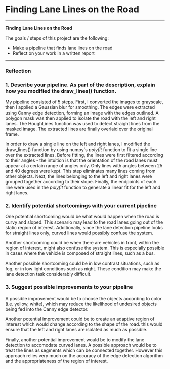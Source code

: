# **Finding Lane Lines on the Road** 

---

**Finding Lane Lines on the Road**

The goals / steps of this project are the following:
* Make a pipeline that finds lane lines on the road
* Reflect on your work in a written report
---

### Reflection

### 1. Describe your pipeline. As part of the description, explain how you modified the draw_lines() function.

My pipeline consisted of 5 steps. First, I converted the images to grayscale, then I applied a Gaussian blur for smoothing. The edges were extracted using Canny edge detection, forming an image with the edges outlined. A polygon mask was then applied to isolate the road with the left and right lanes. The HoughLines function was used to detect straight lines from the masked image. The extracted lines are finally overlaid over the original frame. 

In order to draw a single line on the left and right lanes, I modified the draw_lines() function by using numpy's _polyfit_ function to fit a single line over the extracted lines. Before fitting, the lines were first filtered according to their angles - the intuition is that the orientation of the road lanes must appear at a certain range of angles only. Only lines with angles between 25 and 40 degrees were kept. This step eliminates many lines coming from other objects. Next, the lines belonging to the left and right lanes were grouped together according to their slope. Finally, the endpoints of each line were used in the _polyfit_ function to generate a linear fit for the left and right lanes. 



### 2. Identify potential shortcomings with your current pipeline


One potential shortcoming would be what would happen when the road is curvy and sloped. This scenario may lead to the road lanes going out of the static region of interest. Additionally, since the lane detection pipeline looks for straight lines only, curved lines would possibly confuse the system. 

Another shortcoming could be when there are vehicles in front, within the region of interest, might also confuse the system. This is especially possible in cases where the vehicle is composed of straight lines, such as a bus. 

Another possible shortcoming could be in low contrast situations, such as fog, or in low light conditions such as night. These condition may make the lane detection task considerably difficult. 


### 3. Suggest possible improvements to your pipeline

A possible improvement would be to choose the objects according to color (i.e. yellow, white), which may reduce the likelihood of undesired objects being fed into the Canny edge detector. 

Another potential improvement could be to create an adaptive region of interest which would change according to the shape of the road. this would ensure that the left and right lanes are isolated as much as possible. 

Finally, another potential improvement would be to modify the lane detection to accomodate curved lanes. A possible approach would be to treat the lines as segments which can be connected together. However this approach relies very much on the accuracy of the edge detection algorithm and the appropriateness of the region of interest. 
